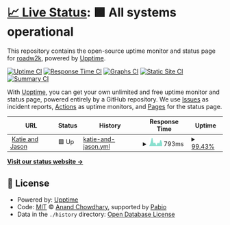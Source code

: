 # [📈 Live Status](https://Roadw2k.github.io/upptime): <!--live status--> **🟩 All systems operational**

This repository contains the open-source uptime monitor and status page for [roadw2k](https://github.com/Roadw2k/cv), powered by [Upptime](https://github.com/upptime/upptime).

[![Uptime CI](https://github.com/Roadw2k/upptime/workflows/Uptime%20CI/badge.svg)](https://github.com/Roadw2k/upptime/actions?query=workflow%3A%22Uptime+CI%22)
[![Response Time CI](https://github.com/Roadw2k/upptime/workflows/Response%20Time%20CI/badge.svg)](https://github.com/Roadw2k/upptime/actions?query=workflow%3A%22Response+Time+CI%22)
[![Graphs CI](https://github.com/Roadw2k/upptime/workflows/Graphs%20CI/badge.svg)](https://github.com/Roadw2k/upptime/actions?query=workflow%3A%22Graphs+CI%22)
[![Static Site CI](https://github.com/Roadw2k/upptime/workflows/Static%20Site%20CI/badge.svg)](https://github.com/Roadw2k/upptime/actions?query=workflow%3A%22Static+Site+CI%22)
[![Summary CI](https://github.com/Roadw2k/upptime/workflows/Summary%20CI/badge.svg)](https://github.com/Roadw2k/upptime/actions?query=workflow%3A%22Summary+CI%22)

With [Upptime](https://upptime.js.org), you can get your own unlimited and free uptime monitor and status page, powered entirely by a GitHub repository. We use [Issues](https://github.com/Roadw2k/upptime/issues) as incident reports, [Actions](https://github.com/Roadw2k/upptime/actions) as uptime monitors, and [Pages](https://Roadw2k.github.io/upptime) for the status page.

<!--start: status pages-->
<!-- This summary is generated by Upptime (https://github.com/upptime/upptime) -->
<!-- Do not edit this manually, your changes will be overwritten -->
<!-- prettier-ignore -->
| URL | Status | History | Response Time | Uptime |
| --- | ------ | ------- | ------------- | ------ |
| <img alt="" src="https://icons.duckduckgo.com/ip3/www.katieandjason.com.ico" height="13"> [Katie and Jason](https://www.katieandjason.com) | 🟩 Up | [katie-and-jason.yml](https://github.com/Roadw2k/upptime/commits/HEAD/history/katie-and-jason.yml) | <details><summary><img alt="Response time graph" src="./graphs/katie-and-jason/response-time-week.png" height="20"> 793ms</summary><br><a href="https://Roadw2k.github.io/upptime/history/katie-and-jason"><img alt="Response time 931" src="https://img.shields.io/endpoint?url=https%3A%2F%2Fraw.githubusercontent.com%2FRoadw2k%2Fupptime%2FHEAD%2Fapi%2Fkatie-and-jason%2Fresponse-time.json"></a><br><a href="https://Roadw2k.github.io/upptime/history/katie-and-jason"><img alt="24-hour response time 698" src="https://img.shields.io/endpoint?url=https%3A%2F%2Fraw.githubusercontent.com%2FRoadw2k%2Fupptime%2FHEAD%2Fapi%2Fkatie-and-jason%2Fresponse-time-day.json"></a><br><a href="https://Roadw2k.github.io/upptime/history/katie-and-jason"><img alt="7-day response time 793" src="https://img.shields.io/endpoint?url=https%3A%2F%2Fraw.githubusercontent.com%2FRoadw2k%2Fupptime%2FHEAD%2Fapi%2Fkatie-and-jason%2Fresponse-time-week.json"></a><br><a href="https://Roadw2k.github.io/upptime/history/katie-and-jason"><img alt="30-day response time 882" src="https://img.shields.io/endpoint?url=https%3A%2F%2Fraw.githubusercontent.com%2FRoadw2k%2Fupptime%2FHEAD%2Fapi%2Fkatie-and-jason%2Fresponse-time-month.json"></a><br><a href="https://Roadw2k.github.io/upptime/history/katie-and-jason"><img alt="1-year response time 931" src="https://img.shields.io/endpoint?url=https%3A%2F%2Fraw.githubusercontent.com%2FRoadw2k%2Fupptime%2FHEAD%2Fapi%2Fkatie-and-jason%2Fresponse-time-year.json"></a></details> | <details><summary><a href="https://Roadw2k.github.io/upptime/history/katie-and-jason">99.43%</a></summary><a href="https://Roadw2k.github.io/upptime/history/katie-and-jason"><img alt="All-time uptime 99.93%" src="https://img.shields.io/endpoint?url=https%3A%2F%2Fraw.githubusercontent.com%2FRoadw2k%2Fupptime%2FHEAD%2Fapi%2Fkatie-and-jason%2Fuptime.json"></a><br><a href="https://Roadw2k.github.io/upptime/history/katie-and-jason"><img alt="24-hour uptime 98.07%" src="https://img.shields.io/endpoint?url=https%3A%2F%2Fraw.githubusercontent.com%2FRoadw2k%2Fupptime%2FHEAD%2Fapi%2Fkatie-and-jason%2Fuptime-day.json"></a><br><a href="https://Roadw2k.github.io/upptime/history/katie-and-jason"><img alt="7-day uptime 99.43%" src="https://img.shields.io/endpoint?url=https%3A%2F%2Fraw.githubusercontent.com%2FRoadw2k%2Fupptime%2FHEAD%2Fapi%2Fkatie-and-jason%2Fuptime-week.json"></a><br><a href="https://Roadw2k.github.io/upptime/history/katie-and-jason"><img alt="30-day uptime 99.87%" src="https://img.shields.io/endpoint?url=https%3A%2F%2Fraw.githubusercontent.com%2FRoadw2k%2Fupptime%2FHEAD%2Fapi%2Fkatie-and-jason%2Fuptime-month.json"></a><br><a href="https://Roadw2k.github.io/upptime/history/katie-and-jason"><img alt="1-year uptime 99.93%" src="https://img.shields.io/endpoint?url=https%3A%2F%2Fraw.githubusercontent.com%2FRoadw2k%2Fupptime%2FHEAD%2Fapi%2Fkatie-and-jason%2Fuptime-year.json"></a></details>

<!--end: status pages-->

[**Visit our status website →**](https://Roadw2k.github.io/upptime)

## 📄 License

- Powered by: [Upptime](https://github.com/upptime/upptime)
- Code: [MIT](./LICENSE) © [Anand Chowdhary](https://anandchowdhary.com), supported by [Pabio](https://pabio.com)
- Data in the `./history` directory: [Open Database License](https://opendatacommons.org/licenses/odbl/1-0/)
